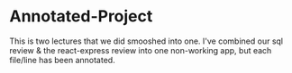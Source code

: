 # Annotated-Project

This is two lectures that we did smooshed into one.
I've combined our sql review & the react-express review into one non-working app, but each file/line has been annotated.
